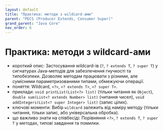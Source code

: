 ```yaml
---
layout: default
title: "Практика: методи з wildcard-ами"
parent: "PECS (Producer Extends, Consumer Super)"
grand_parent: "Java Core"
nav_order: 6
---
```


# Практика: методи з wildcard-ами

*   короткий опис: Застосування wildcard-ів (`?`, `? extends T`, `? super T`) у сигнатурах Java-методів для забезпечення гнучкості та типобезпеки. Дозволяє методам працювати з різними, але сумісними параметризованими типами, обмежуючи операції.
*   поняття: Wildcard, `<?>`, `<? extends T>`, `<? super T>`.
*   приклади: `void printList(List<?> list)` (тільки читання як `Object`), `double sum(List<? extends Number> list)` (читання чисел), `void addIntegers(List<? super Integer> list)` (запис цілих).
*   ключові моменти: Вибір `wildcard` залежить від наміру методу (тільки читання, тільки запис, або універсальна обробка).
*   що важливо знати на співбесіді: Порівняння `<?>`, `? extends T`, `? super T` у методах, типові завдання та помилки.
